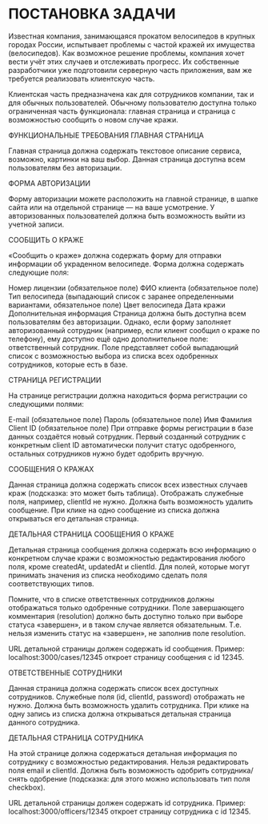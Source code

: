 <h1>ПОСТАНОВКА ЗАДАЧИ</h1>
<p>Известная компания, занимающаяся прокатом велосипедов в крупных городах России, испытывает проблемы с частой кражей их имущества (велосипедов). Как возможное решение проблемы, компания хочет вести учёт этих случаев и отслеживать прогресс. Их собственные разработчики уже подготовили серверную часть приложения, вам же требуется реализовать клиентскую часть.</p>
<p>
Клиентская часть предназначена как для сотрудников компании, так и для обычных пользователей. Обычному пользователю доступна только ограниченная часть функционала: главная страница и страница с возможностью сообщить о новом случае кражи.</p>


ФУНКЦИОНАЛЬНЫЕ ТРЕБОВАНИЯ
ГЛАВНАЯ СТРАНИЦА

Главная страница должна содержать текстовое описание сервиса, возможно, картинки на ваш выбор. Данная страница доступна всем пользователям без авторизации.

ФОРМА АВТОРИЗАЦИИ

Форму авторизации можете расположить на главной странице, в шапке сайта или на отдельной странице — на ваше усмотрение. У авторизованных пользователей должна быть возможность выйти из учетной записи.

СООБЩИТЬ О КРАЖЕ

«Сообщить о краже» должна содержать форму для отправки информации об украденном велосипеде. Форма должна содержать следующие поля:

Номер лицензии (обязательное поле)
ФИО клиента (обязательное поле)
Тип велосипеда (выпадающий список с заранее определенными вариантами, обязательное поле)
Цвет велосипеда
Дата кражи
Дополнительная информация
Страница должна быть доступна всем пользователям без авторизации. Однако, если форму заполняет авторизованный сотрудник (например, если клиент сообщил о краже по телефону), ему доступно ещё одно дополнительное поле: ответственный сотрудник. Поле представляет собой выпадающий список с возможностью выбора из списка всех одобренных сотрудников, которые есть в базе.

СТРАНИЦА РЕГИСТРАЦИИ

На странице регистрации должна находиться форма регистрации со следующими полями:

E-mail (обязательное поле)
Пароль (обязательное поле)
Имя
Фамилия
Client ID (обязательное поле)
При отправке формы регистрации в базе данных создаётся новый сотрудник. Первый созданный сотрудник с конкретным client ID автоматически получит статус одобренного, остальных сотрудников нужно будет одобрить вручную.

СООБЩЕНИЯ О КРАЖАХ

Данная страница должна содержать список всех известных случаев краж (подсказка: это может быть таблица). Отображать служебные поля, например, clientId не нужно. Должна быть возможность удалить сообщение. При клике на одно сообщение из списка должна открываться его детальная страница.

ДЕТАЛЬНАЯ СТРАНИЦА СООБЩЕНИЯ О КРАЖЕ

Детальная страница сообщения должна содержать всю информацию о конкретном случае кражи с возможностью редактирования любого поля, кроме createdAt, updatedAt и clientId. Для полей, которые могут принимать значения из списка необходимо сделать поля соответствующих типов.

Помните, что в списке ответственных сотрудников должны отображаться только одобренные сотрудники.
Поле завершающего комментария (resolution) должно быть доступно только при выборе статуса «завершен», и в таком случае является обязательным. Т.е. нельзя изменить статус на «завершен», не заполнив поле resolution.

URL детальной страницы должен содержать id сообщения. Пример: localhost:3000/cases/12345 откроет страницу сообщения с id 12345.

ОТВЕТСТВЕННЫЕ СОТРУДНИКИ

Данная страница должна содержать список всех доступных сотрудников. Служебные поля (id, clientId, password) отображать не нужно. Должна быть возможность удалить сотрудника. При клике на одну запись из списка должна открываться детальная страница данного сотрудника.

ДЕТАЛЬНАЯ СТРАНИЦА СОТРУДНИКА

На этой странице должна содержаться детальная информация по сотруднику с возможностью редактирования. Нельзя редактировать поля email и clientId. Должна быть возможность одобрить сотрудника/снять одобрение (подсказка: для этого можно использовать тип поля checkbox).

URL детальной страницы должен содержать id сотрудника. Пример: localhost:3000/officers/12345 откроет страницу сотрудника с id 12345.
